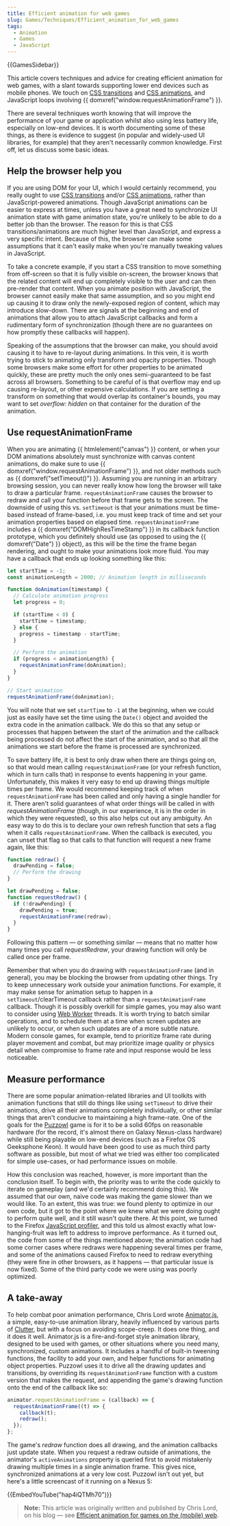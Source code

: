 ```yaml
---
title: Efficient animation for web games
slug: Games/Techniques/Efficient_animation_for_web_games
tags:
  - Animation
  - Games
  - JavaScript
---
```


{{GamesSidebar}}

This article covers techniques and advice for creating efficient animation for web games, with a slant towards supporting lower end devices such as mobile phones. We touch on [CSS transitions](/en-US/docs/Web/CSS/CSS_Transitions/Using_CSS_transitions) and [CSS animations](/en-US/docs/Web/CSS/CSS_Animations/Using_CSS_animations), and JavaScript loops involving {{ domxref("window.requestAnimationFrame") }}.

There are several techniques worth knowing that will improve the performance of your game or application whilst also using less battery life, especially on low-end devices. It is worth documenting some of these things, as there is evidence to suggest (in popular and widely-used UI libraries, for example) that they aren't necessarily common knowledge. First off, let us discuss some basic ideas.

## Help the browser help you

If you are using DOM for your UI, which I would certainly recommend, you really ought to use [CSS transitions](/en-US/docs/Web/CSS/CSS_Transitions/Using_CSS_transitions) and/or [CSS animations](/en-US/docs/Web/CSS/CSS_Animations/Using_CSS_animations), rather than JavaScript-powered animations. Though JavaScript animations can be easier to express at times, unless you have a great need to synchronize UI animation state with game animation state, you're unlikely to be able to do a better job than the browser. The reason for this is that CSS transitions/animations are much higher level than JavaScript, and express a very specific intent. Because of this, the browser can make some assumptions that it can't easily make when you're manually tweaking values in JavaScript.

To take a concrete example, if you start a CSS transition to move something from off-screen so that it is fully visible on-screen, the browser knows that the related content will end up completely visible to the user and can then pre-render that content. When you animate position with JavaScript, the browser cannot easily make that same assumption, and so you might end up causing it to draw only the newly-exposed region of content, which may introduce slow-down. There are signals at the beginning and end of animations that allow you to attach JavaScript callbacks and form a rudimentary form of synchronization (though there are no guarantees on how promptly these callbacks will happen).

Speaking of the assumptions that the browser can make, you should avoid causing it to have to re-layout during animations. In this vein, it is worth trying to stick to animating only transform and opacity properties. Though some browsers make some effort for other properties to be animated quickly, these are pretty much the only ones semi-guaranteed to be fast across all browsers. Something to be careful of is that overflow may end up causing re-layout, or other expensive calculations. If you are setting a transform on something that would overlap its container's bounds, you may want to set _overflow: hidden_ on that container for the duration of the animation.

## Use requestAnimationFrame

When you are animating {{ htmlelement("canvas") }} content, or when your DOM animations absolutely must synchronize with canvas content animations, do make sure to use {{ domxref("window.requestAnimationFrame") }}, and not older methods such as {{ domxref("setTimeout()") }}. Assuming you are running in an arbitrary browsing session, you can never really know how long the browser will take to draw a particular frame. `requestAnimationFrame` causes the browser to redraw and call your function before that frame gets to the screen. The downside of using this vs. `setTimeout` is that your animations must be time-based instead of frame-based, i.e. you must keep track of time and set your animation properties based on elapsed time. `requestAnimationFrame` includes a {{ domxref("DOMHighResTimeStamp") }} in its callback function prototype, which you definitely should use (as opposed to using the {{ domxref("Date") }} object), as this will be the time the frame began rendering, and ought to make your animations look more fluid. You may have a callback that ends up looking something like this:

```js
let startTime = -1;
const animationLength = 2000; // Animation length in milliseconds

function doAnimation(timestamp) {
  // Calculate animation progress
  let progress = 0;

  if (startTime < 0) {
    startTime = timestamp;
  } else {
    progress = timestamp - startTime;
  }

  // Perform the animation
  if (progress < animationLength) {
    requestAnimationFrame(doAnimation);
  }
}

// Start animation
requestAnimationFrame(doAnimation);
```

You will note that we set `startTime` to `-1` at the beginning, when we could just as easily have set the time using the `Date()` object and avoided the extra code in the animation callback. We do this so that any setup or processes that happen between the start of the animation and the callback being processed do not affect the start of the animation, and so that all the animations we start before the frame is processed are synchronized.

To save battery life, it is best to only draw when there are things going on, so that would mean calling `requestAnimationFrame` (or your refresh function, which in turn calls that) in response to events happening in your game. Unfortunately, this makes it very easy to end up drawing things multiple times per frame. We would recommend keeping track of when `requestAnimationFrame` has been called and only having a single handler for it. There aren't solid guarantees of what order things will be called in with _requestAnimationFrame_ (though, in our experience, it is in the order in which they were requested), so this also helps cut out any ambiguity. An easy way to do this is to declare your own refresh function that sets a flag when it calls `requestAnimationFrame`. When the callback is executed, you can unset that flag so that calls to that function will request a new frame again, like this:

```js
function redraw() {
  drawPending = false;
  // Perform the drawing
}

let drawPending = false;
function requestRedraw() {
  if (!drawPending) {
    drawPending = true;
    requestAnimationFrame(redraw);
  }
}
```

Following this pattern — or something similar — means that no matter how many times you call _requestRedraw_, your drawing function will only be called once per frame.

Remember that when you do drawing with `requestAnimationFrame` (and in general), you may be blocking the browser from updating other things. Try to keep unnecessary work outside your animation functions. For example, it may make sense for animation setup to happen in a `setTimeout`/clearTimeout callback rather than a `requestAnimationFrame` callback. Though it is possibly overkill for simple games, you may also want to consider using [Web Worker](/en-US/docs/Web/API/Web_Workers_API/Using_web_workers) threads. It is worth trying to batch similar operations, and to schedule them at a time when screen updates are unlikely to occur, or when such updates are of a more subtle nature. Modern console games, for example, tend to prioritize frame rate during player movement and combat, but may prioritize image quality or physics detail when compromise to frame rate and input response would be less noticeable.

## Measure performance

There are some popular animation-related libraries and UI toolkits with animation functions that still do things like using `setTimeout` to drive their animations, drive all their animations completely individually, or other similar things that aren't conducive to maintaining a high frame-rate. One of the goals for the [Puzzowl](http://www.teamgiraffe.co.uk/) game is for it to be a solid 60fps on reasonable hardware (for the record, it's almost there on Galaxy Nexus-class hardware) while still being playable on low-end devices (such as a Firefox OS Geeksphone Keon). It would have been good to use as much third party software as possible, but most of what we tried was either too complicated for simple use-cases, or had performance issues on mobile.

How this conclusion was reached, however, is more important than the conclusion itself. To begin with, the priority was to write the code quickly to iterate on gameplay (and we'd certainly recommend doing this). We assumed that our own, naive code was making the game slower than we would like. To an extent, this was true: we found plenty to optimize in our own code, but it got to the point where we knew what we were doing ought to perform quite well, and it still wasn't quite there. At this point, we turned to the Firefox [JavaScript profiler](https://firefox-source-docs.mozilla.org/devtools-user/performance/index.html), and this told us almost exactly what low-hanging-fruit was left to address to improve performance. As it turned out, the code from some of the things mentioned above; the animation code had some corner cases where redraws were happening several times per frame, and some of the animations caused Firefox to need to redraw everything (they were fine in other browsers, as it happens — that particular issue is now fixed). Some of the third party code we were using was poorly optimized.

## A take-away

To help combat poor animation performance, Chris Lord wrote [Animator.js](https://gitlab.com/Cwiiis/animator-js/blob/master/Animator.js), a simple, easy-to-use animation library, heavily influenced by various parts of [Clutter](https://blogs.gnome.org/clutter/), but with a focus on avoiding scope-creep. It does one thing, and it does it well. Animator.js is a fire-and-forget style animation library, designed to be used with games, or other situations where you need many, synchronized, custom animations. It includes a handful of built-in tweening functions, the facility to add your own, and helper functions for animating object properties. Puzzowl uses it to drive all the drawing updates and transitions, by overriding its `requestAnimationFrame` function with a custom version that makes the request, and appending the game's drawing function onto the end of the callback like so:

```js
animator.requestAnimationFrame = (callback) => {
  requestAnimationFrame((t) => {
    callback(t);
    redraw();
  });
};
```

The game's _redraw_ function does all drawing, and the animation callbacks just update state. When you request a redraw outside of animations, the animator's `activeAnimations` property is queried first to avoid mistakenly drawing multiple times in a single animation frame. This gives nice, synchronized animations at a very low cost. Puzzowl isn't out yet, but here's a little screencast of it running on a Nexus 5:

{{EmbedYouTube("hap4iQTMh70")}}

> **Note:** This article was originally written and published by Chris Lord, on his blog — see [Efficient animation for games on the (mobile) web](https://www.chrislord.net/2013/11/29/efficient-animation-for-games-on-the-mobile-web/).
